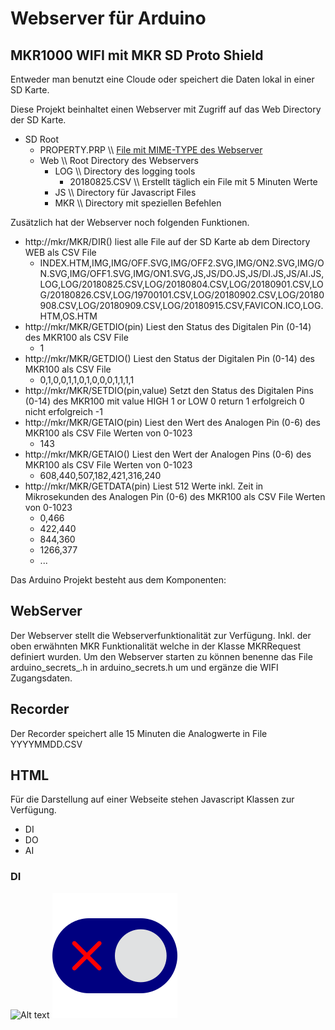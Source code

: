 # Webserver für Arduino
## MKR1000 WIFI mit MKR SD Proto Shield

Entweder man benutzt eine Cloude oder speichert die Daten lokal in einer SD Karte.

Diese Projekt beinhaltet einen Webserver mit Zugriff auf das Web Directory der SD Karte.

* SD Root
  - PROPERTY.PRP \\\\ [File mit MIME-TYPE des Webserver](https://wiki.selfhtml.org/wiki/MIME-Type/%C3%9Cbersicht)
  - Web \\\\ Root Directory  des Webservers
    - LOG \\\\ Directory des logging tools
         - 20180825.CSV \\\\ Erstellt täglich ein File mit 5 Minuten Werte
    - JS \\\\ Directory für Javascript Files
    - MKR \\\\ Directory mit speziellen Befehlen


Zusätzlich hat der Webserver noch folgenden Funktionen.

* http://mkr/MKR/DIR() liest alle File auf der SD Karte ab dem Directory WEB als CSV File
  - INDEX.HTM,IMG,IMG/OFF.SVG,IMG/OFF2.SVG,IMG/ON2.SVG,IMG/ON.SVG,IMG/OFF1.SVG,IMG/ON1.SVG,JS,JS/DO.JS,JS/DI.JS,JS/AI.JS,LOG,LOG/20180825.CSV,LOG/20180804.CSV,LOG/20180901.CSV,LOG/20180826.CSV,LOG/19700101.CSV,LOG/20180902.CSV,LOG/20180908.CSV,LOG/20180909.CSV,LOG/20180915.CSV,FAVICON.ICO,LOG.HTM,OS.HTM
* http://mkr/MKR/GETDIO(pin) Liest den Status des Digitalen Pin  (0-14) des MKR100 als CSV File
  - 1
* http://mkr/MKR/GETDIO() Liest den Status der Digitalen Pin  (0-14) des MKR100 als CSV File
  - 0,1,0,0,1,1,0,1,0,0,0,1,1,1,1
* http://mkr/MKR/SETDIO(pin,value) Setzt den Status des Digitalen Pins (0-14) des MKR100 mit value HIGH 1 or LOW 0 return 1 erfolgreich 0 nicht erfolgreich
  -1
* http://mkr/MKR/GETAIO(pin) Liest den Wert des Analogen Pin (0-6) des MKR100 als CSV File Werten von 0-1023
  - 143
* http://mkr/MKR/GETAIO() Liest den Wert der Analogen Pins (0-6) des MKR100 als CSV File Werten von 0-1023
  - 608,440,507,182,421,316,240
* http://mkr/MKR/GETDATA(pin) Liest 512 Werte inkl. Zeit in Mikrosekunden des Analogen Pin (0-6) des MKR100 als CSV File Werten von 0-1023
  - 0,466
  - 422,440
  - 844,360
  - 1266,377
  - ...

Das Arduino Projekt besteht aus dem Komponenten:

## WebServer
Der Webserver stellt die Webserverfunktionalität zur Verfügung. Inkl. der oben erwähnten MKR Funktionalität welche in der Klasse MKRRequest definiert wurden.
Um den Webserver starten zu können benenne das File arduino_secrets_.h in arduino_secrets.h um und ergänze die WIFI Zugangsdaten.
## Recorder
Der Recorder speichert alle 15 Minuten die Analogwerte in File YYYYMMDD.CSV
## HTML
Für die Darstellung auf einer Webseite stehen Javascript Klassen zur Verfügung.

- DI
- DO
- AI
### DI







![Alt text](./controllers_brief.svg)
<img src="./web/img/off.svg">

